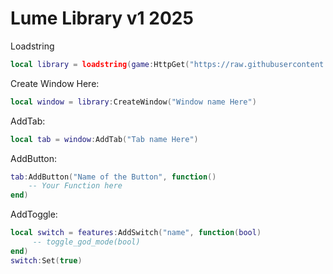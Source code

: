 # Lume Library v1 2025

Loadstring
```lua
local library = loadstring(game:HttpGet("https://raw.githubusercontent.com/ItzzAvi535/Lume-Library/refs/heads/main/Library", true))()
```

Create Window Here:
```lua
local window = library:CreateWindow("Window name Here")
```

AddTab:
```lua
local tab = window:AddTab("Tab name Here")
```
AddButton:
```lua
tab:AddButton("Name of the Button", function()
    -- Your Function here
end)
```
AddToggle:
```lua
local switch = features:AddSwitch("name", function(bool)
	 -- toggle_god_mode(bool)
end)
switch:Set(true)
```
